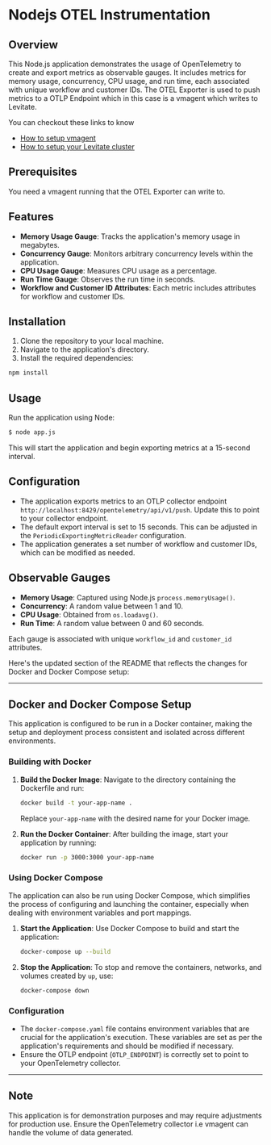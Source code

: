 # Nodejs OTEL Instrumentation

## Overview

This Node.js application demonstrates the usage of OpenTelemetry to create and export metrics as observable gauges. It
includes metrics for memory usage, concurrency, CPU usage, and run time, each associated with unique workflow and
customer IDs. The OTEL Exporter is used to push metrics to a OTLP Endpoint which in this case is a vmagent which writes
to Levitate.

You can checkout these links to know

- [How to setup vmagent](https://docs.last9.io/docs/levitate-integrations-vmagent)
- [How to setup your Levitate cluster](https://docs.last9.io/docs/levitate-onboard)

## Prerequisites

You need a vmagent running that the OTEL Exporter can write to.

## Features

- **Memory Usage Gauge**: Tracks the application's memory usage in megabytes.
- **Concurrency Gauge**: Monitors arbitrary concurrency levels within the application.
- **CPU Usage Gauge**: Measures CPU usage as a percentage.
- **Run Time Gauge**: Observes the run time in seconds.
- **Workflow and Customer ID Attributes**: Each metric includes attributes for workflow and customer IDs.

## Installation

1. Clone the repository to your local machine.
2. Navigate to the application's directory.
3. Install the required dependencies:

```bash
npm install
````

## Usage

Run the application using Node:

```bash
$ node app.js
```

This will start the application and begin exporting metrics at a 15-second interval.

## Configuration

- The application exports metrics to an OTLP collector endpoint `http://localhost:8429/opentelemetry/api/v1/push`.
  Update this to point to your collector endpoint.
- The default export interval is set to 15 seconds. This can be adjusted in the `PeriodicExportingMetricReader`
  configuration.
- The application generates a set number of workflow and customer IDs, which can be modified as needed.

## Observable Gauges

- **Memory Usage**: Captured using Node.js `process.memoryUsage()`.
- **Concurrency**: A random value between 1 and 10.
- **CPU Usage**: Obtained from `os.loadavg()`.
- **Run Time**: A random value between 0 and 60 seconds.

Each gauge is associated with unique `workflow_id` and `customer_id` attributes.

Here's the updated section of the README that reflects the changes for Docker and Docker Compose setup:

---

## Docker and Docker Compose Setup

This application is configured to be run in a Docker container, making the setup and deployment process consistent and
isolated across different environments.

### Building with Docker

1. **Build the Docker Image**:
   Navigate to the directory containing the Dockerfile and run:
   ```bash
   docker build -t your-app-name .
   ```
   Replace `your-app-name` with the desired name for your Docker image.

2. **Run the Docker Container**:
   After building the image, start your application by running:
   ```bash
   docker run -p 3000:3000 your-app-name
   ```

### Using Docker Compose

The application can also be run using Docker Compose, which simplifies the process of configuring and launching the
container, especially when dealing with environment variables and port mappings.

1. **Start the Application**:
   Use Docker Compose to build and start the application:
   ```bash
   docker-compose up --build
   ```

2. **Stop the Application**:
   To stop and remove the containers, networks, and volumes created by `up`, use:
   ```bash
   docker-compose down
   ```

### Configuration

- The `docker-compose.yaml` file contains environment variables that are crucial for the application's execution. These
  variables are set as per the application's requirements and should be modified if necessary.
- Ensure the OTLP endpoint (`OTLP_ENDPOINT`) is correctly set to point to your OpenTelemetry collector.

---

## Note

This application is for demonstration purposes and may require adjustments for production use. Ensure the OpenTelemetry
collector i.e vmagent can handle the volume of data generated.
